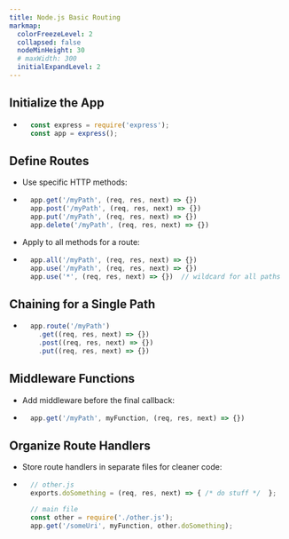 ```yaml
---
title: Node.js Basic Routing
markmap: 
  colorFreezeLevel: 2 
  collapsed: false
  nodeMinHeight: 30
  # maxWidth: 300
  initialExpandLevel: 2
---
```


## Initialize the App
- ```js
    const express = require('express');
    const app = express();
  ```


## Define Routes
- Use specific HTTP methods:

- ```js
    app.get('/myPath', (req, res, next) => {})
    app.post('/myPath', (req, res, next) => {})
    app.put('/myPath', (req, res, next) => {})
    app.delete('/myPath', (req, res, next) => {})
  ```

- Apply to all methods for a route:

- ```js
    app.all('/myPath', (req, res, next) => {})
    app.use('/myPath', (req, res, next) => {})
    app.use('*', (req, res, next) => {})  // wildcard for all paths
  ```


## Chaining for a Single Path
- ```js
    app.route('/myPath')
      .get((req, res, next) => {})
      .post((req, res, next) => {})
      .put((req, res, next) => {})
  ```
## Middleware Functions
- Add middleware before the final callback:
- ```js
    app.get('/myPath', myFunction, (req, res, next) => {})
  ```


## Organize Route Handlers
- Store route handlers in separate files for cleaner code:

- ```js
    // other.js
    exports.doSomething = (req, res, next) => { /* do stuff */  };

    // main file
    const other = require('./other.js');
    app.get('/someUri', myFunction, other.doSomething);
  ```
